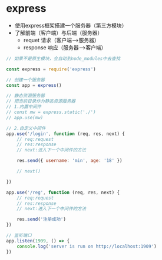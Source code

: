 # express
* 使用express框架搭建一个服务器（第三方模块）
* 了解前端（客户端）与后端（服务器）
    * requet        请求（客户端——>服务器）
    * response      响应（服务器——>客户端）
```js
// 如果不是原生模块，会自动到node_modules中去查找

const express = require('express')

// 创建一个服务器
const app = express()

// 静态资源服务器
// 把当前目录作为静态资源服务器
// 1.内置中间件
// const mw = express.static('./')
// app.use(mw)

// 2.自定义中间件
app.use('/login', function (req, res, next) {
    // req:request
    // res:response
    // next:进入下一个中间件的方法

    res.send({ username: 'min', age: '18' })

    // next()

})

app.use('/reg', function (req, res, next) {
    // req:request
    // res:response
    // next:进入下一个中间件的方法

    res.send('注册成功')
})

// 监听端口
app.listen(1909, () => {
    console.log('server is run on http://localhost:1909')
})
```


